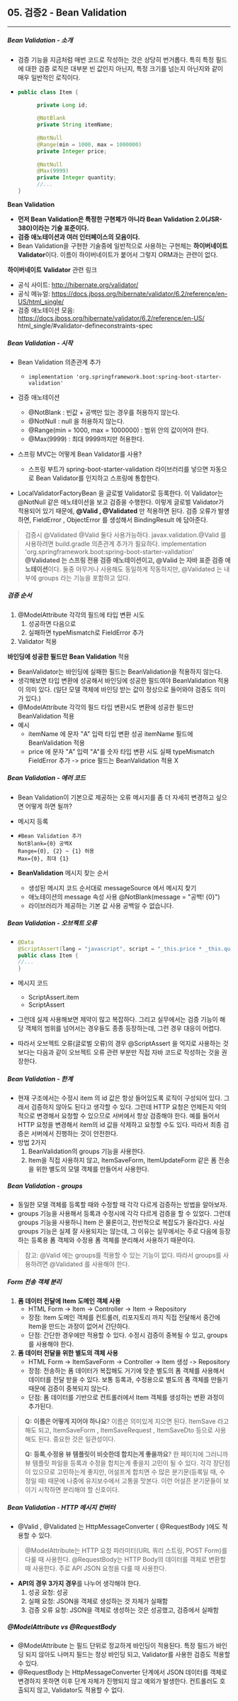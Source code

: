 ## 05. 검증2 - Bean Validation

----

##### Bean Validation - 소개

- 검증 기능을 지금처럼 매번 코드로 작성하는 것은 상당히 번거롭다. 
  특히 특정 필드에 대한 검증 로직은 대부분 빈 값인지 아닌지, 특정 크기를 넘는지 아닌지와 같이 매우 일반적인 로직이다.

- ```java
  public class Item {
  
        private Long id;
        
        @NotBlank
        private String itemName;
        
        @NotNull
        @Range(min = 1000, max = 1000000)
        private Integer price;
    
        @NotNull
        @Max(9999)
        private Integer quantity;
        //...
  }
  ```



**Bean Validation**

- **먼저 Bean Validation은 특정한 구현체가 아니라 Bean Validation 2.0(JSR-380)이라는 기술 표준이다.**
- **검증 애노테이션과 여러 인터페이스의 모음이다.**
- Bean Validation을 구현한 기술중에 일반적으로 사용하는 구현체는 **하이버네이트 Validator**이다. 
  이름이 하이버네이트가 붙어서 그렇지 ORM과는 관련이 없다.

**하이버네이트** **Validator** 관련 링크

- 공식 사이트: http://hibernate.org/validator/
- 공식 메뉴얼: https://docs.jboss.org/hibernate/validator/6.2/reference/en-US/html_single/
- 검증 애노테이션 모음: https://docs.jboss.org/hibernate/validator/6.2/reference/en-US/ html_single/#validator-defineconstraints-spec



##### Bean Validation - 시작

- Bean Validation 의존관계 추가

  - ```properties
    implementation 'org.springframework.boot:spring-boot-starter-validation'
    ```

- 검증 애노테이션

  - @NotBlank : 빈값 + 공백만 있는 경우를 허용하지 않는다.
  - @NotNull : null 을 허용하지 않는다.
  - @Range(min = 1000, max = 1000000) : 범위 안의 값이어야 한다.
  - @Max(9999) : 최대 9999까지만 허용한다.

- 스프링 MVC는 어떻게 Bean Validator를 사용?

  - 스프링 부트가 spring-boot-starter-validation 라이브러리를 넣으면 자동으로 Bean Validator를 인지하고 스프링에 통합한다.

- LocalValidatorFactoryBean 을 글로벌 Validator로 등록한다. 
  이 Validator는 @NotNull 같은 애노테이션을 보고 검증을 수행한다. 
  이렇게 글로벌 Validator가 적용되어 있기 때문에, **@Valid , @Validated** 만 적용하면 된다.
  검증 오류가 발생하면, FieldError , ObjectError 를 생성해서 BindingResult 에 담아준다.

>검증시 @Validated @Valid 둘다 사용가능하다.
>javax.validation.@Valid 를 사용하려면 build.gradle 의존관계 추가가 필요하다.
>implementation 'org.springframework.boot:spring-boot-starter-validation'
>**@Validated 는 스프링 전용 검증 애노테이션이고, @Valid 는 자바 표준 검증 애노테이션**이다. 
>둘중 아무거나 사용해도 동일하게 작동하지만, @Validated 는 내부에 groups 라는 기능을 포함하고 있다. 

##### 검증 순서

1. @ModelAttribute 각각의 필드에 타입 변환 시도
   1. 성공하면 다음으로
   2. 실패하면 typeMismatch로 FieldError 추가
2. Validator 적용



**바인딩에 성공한 필드만** **Bean Validation** 적용

- BeanValidator는 바인딩에 실패한 필드는 BeanValidation을 적용하지 않는다.
- 생각해보면 타입 변환에 성공해서 바인딩에 성공한 필드여야 BeanValidation 적용이 의미 있다. 
  (일단 모델 객체에 바인딩 받는 값이 정상으로 들어와야 검증도 의미가 있다.)
- @ModelAttribute 각각의 필드 타입 변환시도 변환에 성공한 필드만 BeanValidation 적용
- 예시
  - itemName 에 문자 "A" 입력 타입 변환 성공 itemName 필드에 BeanValidation 적용
  - price 에 문자 "A" 입력 "A"를 숫자 타입 변환 시도 실패 typeMismatch FieldError 추가 -> price 필드는 BeanValidation 적용 X



##### Bean Validation - 에러 코드

- Bean Validation이 기본으로 제공하는 오류 메시지를 좀 더 자세히 변경하고 싶으면 어떻게 하면 될까?

- 메시지 등록

- ```properties
  #Bean Validation 추가 
  NotBlank={0} 공백X 
  Range={0}, {2} ~ {1} 허용 
  Max={0}, 최대 {1}
  ```

- **BeanValidation** 메시지 찾는 순서

  - 생성된 메시지 코드 순서대로 messageSource 에서 메시지 찾기
  - 애노테이션의 message 속성 사용 @NotBlank(message = "공백! {0}")
  - 라이브러리가 제공하는 기본 값 사용 공백일 수 없습니다.



##### Bean Validation - 오브젝트 오류

- ```java
  @Data
  @ScriptAssert(lang = "javascript", script = "_this.price * _this.quantity >= 10000", message = "총합이 10000원 넘게 입력해주세요.")
  public class Item {
  //...
  }
  ```

- 메시지 코드

  - ScriptAssert.item
  - ScriptAssert

- 그런데 실제 사용해보면 제약이 많고 복잡하다. 
  그리고 실무에서는 검증 기능이 해당 객체의 범위를 넘어서는 경우들도 종종 등장하는데, 그런 경우 대응이 어렵다.

- 따라서 오브젝트 오류(글로벌 오류)의 경우 @ScriptAssert 을 억지로 사용하는 것 보다는 
  다음과 같이 오브젝트 오류 관련 부분만 직접 자바 코드로 작성하는 것을 권장한다.



##### Bean Validation - 한계

- 현재 구조에서는 수정시 item 의 id 값은 항상 들어있도록 로직이 구성되어 있다. 그래서 검증하지 않아도 된다고 생각할 수 있다. 
  그런데 HTTP 요청은 언제든지 악의적으로 변경해서 요청할 수 있으므로 서버에서 항상 검증해야 한다. 
  예를 들어서 HTTP 요청을 변경해서 item의 id 값을 삭제하고 요청할 수도 있다. 따라서 최종 검증은 서버에서 진행하는 것이 안전한다.
- 방법 2가지
  1. BeanValidation의 groups 기능을 사용한다.
  2. Item을 직접 사용하지 않고, ItemSaveForm, ItemUpdateForm 같은 폼 전송을 위한 별도의 모델 객체를 만들어서 사용한다.



##### Bean Validation - groups

- 동일한 모델 객체를 등록할 때와 수정할 때 각각 다르게 검증하는 방법을 알아보자.
- groups 기능을 사용해서 등록과 수정시에 각각 다르게 검증을 할 수 있었다. 
  그런데 groups 기능을 사용하니 Item 은 물론이고, 전반적으로 복잡도가 올라갔다.
  사실 groups 기능은 실제 잘 사용되지는 않는데, 
  그 이유는 실무에서는 주로 다음에 등장하는 등록용 폼 객체와 수정용 폼 객체를 분리해서 사용하기 때문이다.

>참고: @Valid 에는 groups를 적용할 수 있는 기능이 없다. 따라서 groups를 사용하려면 @Validated 를 사용해야 한다.



##### Form 전송 객체 분리

1. **폼 데이터 전달에** **Item** **도메인 객체 사용**
   - HTML Form -> Item -> Controller -> Item -> Repository
   - 장점: Item 도메인 객체를 컨트롤러, 리포지토리 까지 직접 전달해서 중간에 Item을 만드는 과정이 없어서 간단하다.
   - 단점: 간단한 경우에만 적용할 수 있다. 수정시 검증이 중복될 수 있고, groups를 사용해야 한다.
2. **폼 데이터 전달을 위한 별도의 객체 사용**
   - HTML Form -> ItemSaveForm -> Controller -> Item 생성 -> Repository
   - 장점: 전송하는 폼 데이터가 복잡해도 거기에 맞춘 별도의 폼 객체를 사용해서 데이터를 전달 받을 수 있다. 
     보통 등록과, 수정용으로 별도의 폼 객체를 만들기 때문에 검증이 중복되지 않는다.
   - 단점: 폼 데이터를 기반으로 컨트롤러에서 Item 객체를 생성하는 변환 과정이 추가된다.

>**Q:** **이름은 어떻게 지어야 하나요**?
>이름은 의미있게 지으면 된다. 
>ItemSave 라고 해도 되고, ItemSaveForm , ItemSaveRequest , ItemSaveDto 등으로 사용해도 된다. 
>중요한 것은 일관성이다.
>
>**Q:** **등록**,**수정용 뷰 템플릿이 비슷한데 합치는게 좋을까요**?
>한 페이지에 그러니까 뷰 템플릿 파일을 등록과 수정을 합치는게 좋을지 고민이 될 수 있다. 
>각각 장단점이 있으므로 고민하는게 좋지만, 어설프게 합치면 수 많은 분기문(등록일 때, 수정일 때) 때문에 나중에 유지보수에서 고통을 맛본다.
>이런 어설픈 분기문들이 보이기 시작하면 분리해야 할 신호이다.



##### Bean Validation - HTTP 메시지 컨버터

- @Valid , @Validated 는 HttpMessageConverter ( @RequestBody )에도 적용할 수 있다.

>@ModelAttribute는 HTTP 요청 파라미터(URL 쿼리 스트링, POST Form)를 다룰 때 사용한다.
>@RequestBody는 HTTP Body의 데이터를 객체로 변환할 때 사용한다. 주로 API JSON 요청을 다룰 때 사용한다.

- **API의 경우 3가지 경우**를 나누어 생각해야 한다.
  1. 성공 요청: 성공
  2. 실패 요청: JSON을 객체로 생성하는 것 자체가 실패함
  3. 검증 오류 요청: JSON을 객체로 생성하는 것은 성공했고, 검증에서 실패함



##### **@ModelAttribute vs @RequestBody**

- @ModelAttribute 는 필드 단위로 정교하게 바인딩이 적용된다. 
  특정 필드가 바인딩 되지 않아도 나머지 필드는 정상 바인딩 되고, Validator를 사용한 검증도 적용할 수 있다.
- @RequestBody 는 HttpMessageConverter 단계에서 JSON 데이터를 객체로 변경하지 못하면 이후 단계 자체가 진행되지 않고 예외가 발생한다.
  컨트롤러도 호출되지 않고, Validator도 적용할 수 없다.

